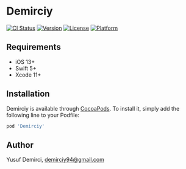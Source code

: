 # Demirciy

[![CI Status](https://travis-ci.com/demirciy/Demirciy.svg?style=flat)](https://travis-ci.com/demirciy/Demirciy)
[![Version](https://img.shields.io/cocoapods/v/Demirciy.svg?style=flat)](https://cocoapods.org/pods/Demirciy)
[![License](https://img.shields.io/cocoapods/l/Demirciy.svg?style=flat)](https://cocoapods.org/pods/Demirciy)
[![Platform](https://img.shields.io/cocoapods/p/Demirciy.svg?style=flat)](https://cocoapods.org/pods/Demirciy)

## Requirements

- iOS 13+
- Swift 5+
- Xcode 11+

## Installation

Demirciy is available through [CocoaPods](https://cocoapods.org). To install
it, simply add the following line to your Podfile:

```ruby
pod 'Demirciy'
```

## Author

Yusuf Demirci, demirciy94@gmail.com
